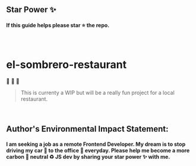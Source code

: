 ## Star Power :sparkles:

#### If this guide helps please star :star: the repo.

<br />

# el-sombrero-restaurant
:rose: :beer: :cactus: 

> This is currenty a WIP but will be a really fun project for a local restaurant.

<br />

## Author's Environmental Impact Statement:

#### I am seeking a job as a remote Frontend Developer. My dream is to stop driving my car :car: to the office :office: everyday. Please help me become a more carbon :deciduous_tree: neutral :recycle: JS dev by sharing your star power :sparkles: with me.

